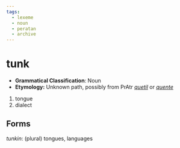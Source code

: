 ```yaml
---
tags:
  - lexeme
  - noun
  - peratan
  - archive
---
```

# tunk

- **Grammatical Classification**: Noun
- **Etymology:** Unknown path, possibly from PrAtr [*quetil*](lexicon/lex/q/quetil.md) or [*quente*](lexicon/lex/q/quente.md)

1. tongue
2. dialect

## Forms
*tunkin*: (plural) tongues, languages